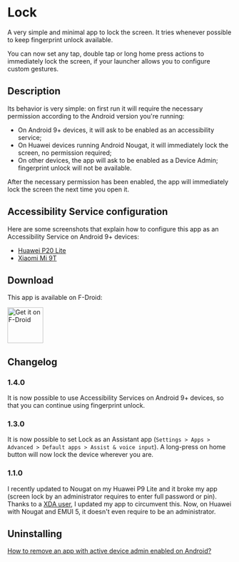 # Lock

A very simple and minimal app to lock the screen. It tries whenever possible to keep fingerprint unlock available.

You can now set any tap, double tap or long home press actions to immediately lock the screen, if your launcher allows you to configure custom gestures.

## Description

Its behavior is very simple: on first run it will require the necessary permission according to the Android version you're running:

- On Android 9+ devices, it will ask to be enabled as an accessibility service;
- On Huawei devices running Android Nougat, it will immediately lock the screen, no permission required;
- On other devices, the app will ask to be enabled as a Device Admin; fingerprint unlock will not be available.

After the necessary permission has been enabled, the app will immediately lock the screen the next time you open it.

## Accessibility Service configuration

Here are some screenshots that explain how to configure this app as an Accessibility Service on Android 9+ devices:

- [Huawei P20 Lite](docs/ane-lx1.jpg)
- [Xiaomi Mi 9T](docs/davinci_eea.jpg)

## Download

This app is available on F-Droid:

[<img src="https://f-droid.org/badge/get-it-on.png"
      alt="Get it on F-Droid"
      height="80">](https://f-droid.org/app/name.seguri.android.lock)

## Changelog

### 1.4.0

It is now possible to use Accessibility Services on Android 9+ devices, so that you can continue using fingerprint unlock.

### 1.3.0

It is now possible to set Lock as an Assistant app (`Settings > Apps > Advanced > Default apps > Assist & voice input`). A long-press on home button will now lock the device wherever you are.

### 1.1.0
I recently updated to Nougat on my Huawei P9 Lite and it broke my app (screen lock by an administrator requires to enter full password or pin).
Thanks to a [XDA user][3], I updated my app to circumvent this.
Now, on Huawei with Nougat and EMUI 5, it doesn't even require to be an administrator.

## Uninstalling

[How to remove an app with active device admin enabled on Android?][2]


[1]: https://github.com/ligi/FAST
[2]: https://stackoverflow.com/questions/5387582/how-to-remove-an-app-with-active-device-admin-enabled-on-android
[3]: https://forum.xda-developers.com/showpost.php?p=70712987&postcount=5
